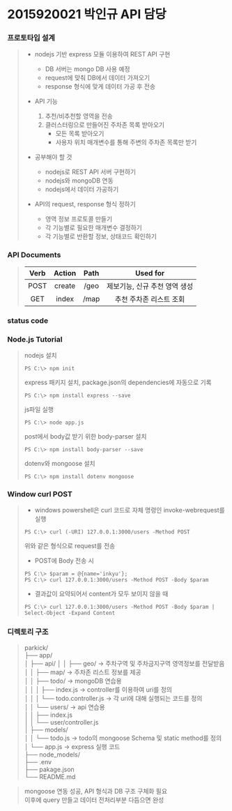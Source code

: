 # 2015920021 박인규 API 담당

### 프로토타입 설계
>   * nodejs 기반 express 모듈 이용하여 REST API 구현
>       - DB 서버는 mongo DB 사용 예정
>       - request에 맞춰 DB에서 데이터 가져오기
>       - response 형식에 맞게 데이터 가공 후 전송
>
>   * API 기능
>       1. 추천/비추천할 영역을 전송
>       2. 클러스터링으로 만들어진 주차존 목록 받아오기
>           - 모든 목록 받아오기
>           - 사용자 위치 매개변수를 통해 주변의 주차존 목록만 받기
>
>   * 공부해야 할 것
>       - nodejs로 REST API 서버 구현하기
>       - nodejs와 mongoDB 연동
>       - nodejs에서 데이터 가공하기
>
>   * API의 request, response 형식 정하기
>       - 영역 정보 프로토콜 만들기
>       - 각 기능별로 필요한 매개변수 결정하기
>       - 각 기능별로 반환할 정보, 상태코드 확인하기

### API Documents
> |Verb|Action|Path|Used for|
> |:---:|:---:|:---:|:---:|
> |POST|create|/geo|제보기능, 신규 추천 영역 생성|
> |GET|index|/map|추천 주차존 리스트 조회|

### status code
> 
> 

### Node.js Tutorial
> nodejs 설치
> ```
> PS C:\> npm init
> ```
> 
> express 패키지 설치, package.json의 dependencies에 자동으로 기록
> ```
> PS C:\> npm install express --save
> ```
> 
> js파일 실행
> ```
> PS C:\> node app.js
> ```
> 
> post에서 body값 받기 위한 body-parser 설치
> ```
> PS C:\> npm install body-parser --save
> ```
> 
> dotenv와 mongoose 설치
> ```
> PS C:\> npm install dotenv mongoose
> ```

### Window curl POST
> * windows powershell은 curl 코드로 자체 명령인 invoke-webrequest를 실행
> ```
> PS C:\> curl (-URI) 127.0.0.1:3000/users -Method POST
> ```
> 위와 같은 형식으로 request를 전송
> 
> * POST에 Body 전송 시
> ```
> PS C:\> $param = @{name='inkyu'};
> PS C:\> curl 127.0.0.1:3000/users -Method POST -Body $param
> ```
> * 결과값이 요약되어서 content가 모두 보이지 않을 때
> ```
> PS C:\> curl 127.0.0.1:3000/users -Method POST -Body $param | Select-Object -Expand Content
> ```

### 디렉토리 구조
> parkick/  
> ├── app/  
> │   ├── api/
> │   │   ├── geo/ -> 주차구역 및 주차금지구역 영역정보를 전달받음  
> │   │   ├── map/ -> 주차존 리스트 정보를 제공  
> │   │   ├── todo/ -> mongoDB 연습용   
> │   │   │   ├── index.js -> controller를 이용하여 uri를 정의  
> │   │   │   └── todo.controller.js -> 각 uri에 대해 실행되는 코드를 정의  
> │   │   └── users/ -> api 연습용  
> │   │       ├── index.js  
> │   │       └── user/controller.js  
> │   ├── models/  
> │   │   └── todo.js -> todo의 mongoose Schema 및 static method를 정의  
> │   └── app.js -> express 실행 코드  
> ├── node_models/  
> ├── .env  
> ├── pakage.json  
> └── README.md  

> mongoose 연동 성공, API 형식과 DB 구조 구체화 필요  
> 이후에 query 만들고 데이터 전처리부분 다듬으면 완성  
